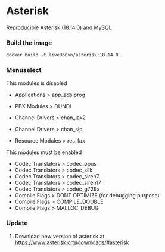 # Asterisk
Reproducible Asterisk (18.14.0) and MySQL

### Build the image
```
docker build -t live360vn/asterisk:18.14.0 .
```

### Menuselect
This modules is disabled

* Applications > app_adsiprog

* PBX Modules > DUNDi
* Channel Drivers >  chan_iax2
* Channel Drivers > chan_sip
* Resource Modules > res_fax

This modules must be enabled
* Codec Translators > codec_opus
* Codec Translators > codec_silk
* Codec Translators > codec_siren7
* Codec Translators > codec_siren17
* Codec Translators > codec_g729a
* Compile Flags > DONT OPTIMIZE (for debugging purpose)
* Compile Flags > COMPILE_DOUBLE
* Compile Flags > MALLOC_DEBUG

### Update
1. Download new version of asterisk at https://www.asterisk.org/downloads/#asterisk
